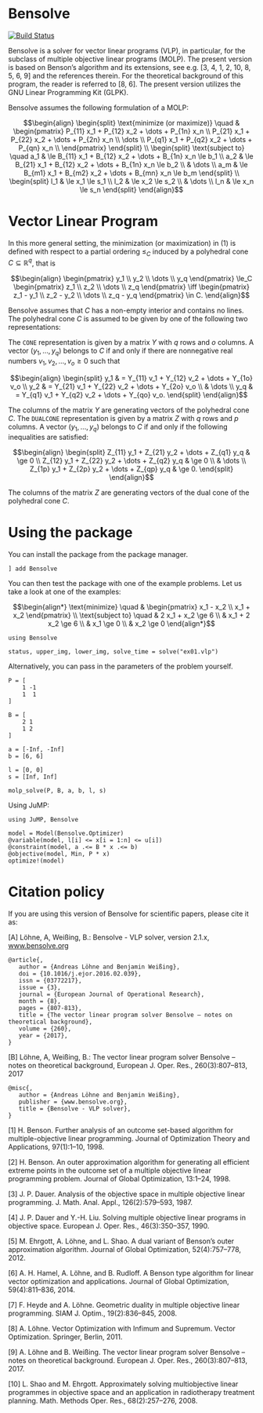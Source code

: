 # Bensolve

[![Build Status](https://github.com/kofgokhan/Bensolve.jl/actions/workflows/CI.yml/badge.svg?branch=main)](https://github.com/kofgokhan/Bensolve.jl/actions/workflows/CI.yml?query=branch%3Amain)

Bensolve is a solver for vector linear programs (VLP), in particular, for the subclass of
multiple objective linear programs (MOLP). The present version is based on Benson’s
algorithm and its extensions, see e.g. [3, 4, 1, 2, 10, 8, 5, 6, 9] and the references therein.
For the theoretical background of this program, the reader is referred to [8, 6].
The present version utilizes the GNU Linear Programming Kit (GLPK). 

Bensolve assumes the following formulation of a MOLP:
```math
\begin{align}

\begin{split}
\text{minimize (or maximize)} \quad & 

\begin{pmatrix}
P_{11} x_1 + P_{12} x_2 + \dots + P_{1n} x_n \\
P_{21} x_1 + P_{22} x_2 + \dots + P_{2n} x_n \\
\dots \\
P_{q1} x_1 + P_{q2} x_2 + \dots + P_{qn} x_n \\
\end{pmatrix}

\end{split} \\

\begin{split}

\text{subject to} \quad
a_1 & \le B_{11} x_1 + B_{12} x_2 + \dots + B_{1n} x_n \le b_1 \\
a_2 & \le B_{21} x_1 + B_{12} x_2 + \dots + B_{1n} x_n \le b_2 \\
& \dots \\
a_m & \le B_{m1} x_1 + B_{m2} x_2 + \dots + B_{mn} x_n \le b_m
\end{split} \\

\begin{split}
l_1 & \le x_1 \le s_1 \\
l_2 & \le x_2 \le s_2 \\
& \dots \\
l_n & \le x_n \le s_n
\end{split}

\end{align}
```

# Vector Linear Program
In this more general setting, the minimization (or maximization) in (1) is defined with
respect to a partial ordering $\le_C$ induced by a polyhedral cone $C \subseteq \mathbb{R}^q$, that is

```math
\begin{align}

\begin{pmatrix}
y_1 \\ y_2 \\ \dots \\ y_q
\end{pmatrix}  \le_C 
\begin{pmatrix}
z_1 \\ z_2 \\ \dots \\ z_q
\end{pmatrix} \iff
\begin{pmatrix}
z_1 - y_1 \\ z_2 - y_2 \\ \dots \\ z_q - y_q
\end{pmatrix} \in C.

\end{align}
```

Bensolve assumes that $C$ has a non-empty interior and contains no lines. The polyhedral cone $C$ is assumed to be given by one of the following two representations:

The `CONE` representation is given by a matrix $Y$ with $q$ rows and $o$ columns. A vector $(y_1, \dots, y_q)$ belongs to $C$ if and only if there are nonnegative real numbers $v_1, v_2, \dots, v_o \ge 0$ such that

```math
\begin{align}
\begin{split}
y_1 & = Y_{11} v_1 + Y_{12} v_2 + \dots + Y_{1o} v_o \\
y_2 & = Y_{21} v_1 + Y_{22} v_2 + \dots + Y_{2o} v_o \\
& \dots \\
y_q & = Y_{q1} v_1 + Y_{q2} v_2 + \dots + Y_{qo} v_o.
\end{split}
\end{align}
```

The columns of the matrix $Y$ are generating vectors of the polyhedral cone $C$.
The `DUALCONE` representation is given by a matrix $Z$ with $q$ rows and $p$ columns. A vector $(y_1, \dots, y_q)$ belongs to $C$ if and only if the following inequalities are satisfied:

```math
\begin{align}
\begin{split}
Z_{11} y_1 + Z_{21} y_2 + \dots + Z_{q1} y_q & \ge 0 \\ 
Z_{12} y_1 + Z_{22} y_2 + \dots + Z_{q2} y_q & \ge 0 \\ 
& \dots \\
Z_{1p} y_1 + Z_{2p} y_2 + \dots + Z_{qp} y_q & \ge 0. 
\end{split}
\end{align}
```

The columns of the matrix $Z$ are generating vectors of the dual cone of the polyhedral cone $C$.

# Using the package

You can install the package from the package manager.

```
] add Bensolve
```

You can then test the package with one of the example problems. Let us take a look at one of the examples:

```math
\begin{align*}
\text{minimize} \quad & 
\begin{pmatrix}
x_1 - x_2 \\
x_1 + x_2
\end{pmatrix} \\
\text{subject to} \quad 
& 2 x_1 + x_2 \ge 6 \\
& x_1 + 2 x_2 \ge 6 \\
& x_1 \ge 0 \\
& x_2 \ge 0
\end{align*}
```

```
using Bensolve

status, upper_img, lower_img, solve_time = solve("ex01.vlp")
```

Alternatively, you can pass in the parameters of the problem yourself.

```
P = [
    1 -1
    1  1
]

B = [
    2 1
    1 2
]

a = [-Inf, -Inf]
b = [6, 6]

l = [0, 0]
s = [Inf, Inf]

molp_solve(P, B, a, b, l, s)
```

Using JuMP:

```
using JuMP, Bensolve

model = Model(Bensolve.Optimizer)
@variable(model, l[i] <= x[i = 1:n] <= u[i])
@constraint(model, a .<= B * x .<= b)
@objective(model, Min, P * x)
optimize!(model)
```

# Citation policy
If you are using this version of Bensolve for scientific papers, please cite it as:

[A] Löhne, A, Weißing, B.: Bensolve - VLP solver, version 2.1.x, www.bensolve.org

```
@article{,
   author = {Andreas Löhne and Benjamin Weißing},
   doi = {10.1016/j.ejor.2016.02.039},
   issn = {03772217},
   issue = {3},
   journal = {European Journal of Operational Research},
   month = {8},
   pages = {807-813},
   title = {The vector linear program solver Bensolve – notes on theoretical background},
   volume = {260},
   year = {2017},
}
```

[B] Löhne, A, Weißing, B.: The vector linear program solver Bensolve – notes on theoretical background, European J. Oper. Res., 260(3):807–813, 2017

```
@misc{,
   author = {Andreas Löhne and Benjamin Weißing},
   publisher = {www.bensolve.org},
   title = {Bensolve - VLP solver},
}
```

[1] H. Benson. Further analysis of an outcome set-based algorithm for multiple-objective
linear programming. Journal of Optimization Theory and Applications, 97(1):1–10,
1998.

[2] H. Benson. An outer approximation algorithm for generating all efficient extreme
points in the outcome set of a multiple objective linear programming problem. Journal
of Global Optimization, 13:1–24, 1998.

[3] J. P. Dauer. Analysis of the objective space in multiple objective linear programming.
J. Math. Anal. Appl., 126(2):579–593, 1987.

[4] J. P. Dauer and Y.-H. Liu. Solving multiple objective linear programs in objective
space. European J. Oper. Res., 46(3):350–357, 1990.

[5] M. Ehrgott, A. Löhne, and L. Shao. A dual variant of Benson’s outer approximation
algorithm. Journal of Global Optimization, 52(4):757–778, 2012.

[6] A. H. Hamel, A. Löhne, and B. Rudloff. A Benson type algorithm for linear vector
optimization and applications. Journal of Global Optimization, 59(4):811–836, 2014.

[7] F. Heyde and A. Löhne. Geometric duality in multiple objective linear programming.
SIAM J. Optim., 19(2):836–845, 2008.

[8] A. Löhne. Vector Optimization with Infimum and Supremum. Vector Optimization.
Springer, Berlin, 2011.

[9] A. Löhne and B. Weißing. The vector linear program solver Bensolve – notes on
theoretical background. European J. Oper. Res., 260(3):807–813, 2017.

[10] L. Shao and M. Ehrgott. Approximately solving multiobjective linear programmes in
objective space and an application in radiotherapy treatment planning. Math. Methods
Oper. Res., 68(2):257–276, 2008.
